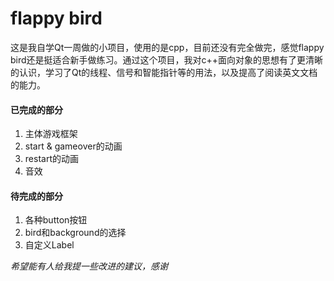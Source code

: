 # flappy bird
这是我自学Qt一周做的小项目，使用的是cpp，目前还没有完全做完，感觉flappy bird还是挺适合新手做练习。通过这个项目，我对c++面向对象的思想有了更清晰的认识，学习了Qt的线程、信号和智能指针等的用法，以及提高了阅读英文文档的能力。

#### 已完成的部分
1. 主体游戏框架
2. start & gameover的动画
3. restart的动画
4. 音效

#### 待完成的部分
1. 各种button按钮
2. bird和background的选择
3. 自定义Label


*希望能有人给我提一些改进的建议，感谢*
